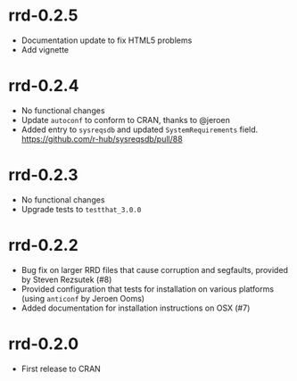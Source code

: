 # rrd-0.2.5

* Documentation update to fix HTML5 problems
* Add vignette


# rrd-0.2.4

* No functional changes
* Update `autoconf` to conform to CRAN, thanks to @jeroen
* Added entry to `sysreqsdb` and updated `SystemRequirements` field.  https://github.com/r-hub/sysreqsdb/pull/88


# rrd-0.2.3

* No functional changes
* Upgrade tests to `testthat_3.0.0`


# rrd-0.2.2

* Bug fix on larger RRD files that cause corruption and segfaults, provided by Steven Rezsutek (#8)
* Provided configuration that tests for installation on various platforms (using `anticonf` by Jeroen Ooms)
* Added documentation for installation instructions on OSX (#7)


# rrd-0.2.0

* First release to CRAN
